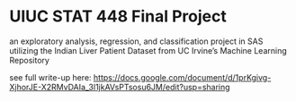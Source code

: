 # UIUC STAT 448 Final Project

an exploratory analysis, regression, and classification project in SAS utilizing the Indian Liver Patient Dataset from UC Irvine’s Machine Learning Repository

see full write-up here: https://docs.google.com/document/d/1prKgivg-XjhorJE-X2RMvDAIa_3l1jkAVsPTsosu6JM/edit?usp=sharing
